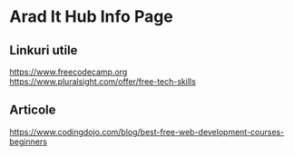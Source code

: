 # Arad It Hub Info Page

## Linkuri utile
https://www.freecodecamp.org   
https://www.pluralsight.com/offer/free-tech-skills

## Articole
https://www.codingdojo.com/blog/best-free-web-development-courses-beginners
